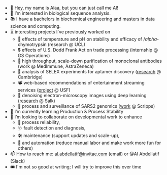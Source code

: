- 👋 Hey, my name is Alaa, but you can just call me Al!
- 👀 I’m interested in biological sequence analysis. 
- 📚 I have a bachelors in biochemical engineering and masters in data science and computing. 
- ⏳ interesting projects I've previously worked on
  - 🔐 effects of temperature and pH on stability and efficacy of $/alpha$-chymotrypsin (research @ UCL)
  - 💲 effects of U.S. Dodd Frank Act on trade processing (internship @ GS Operations)
  - 🤖 high throughput, scale-down purification of monoclonal antibodies (work @ MedImmune, AstraZeneca)
  - 🧬 analysis of SELEX experiments for aptamer discovery ([research](https://github.com/AlaaALatif/SELEX_Sim_v0.1) @ Cambridge)
  - 📽️ web-based recommendations of entertainment streaming services ([project](https://github.com/AlaaALatif/StreamHopperPublic) @ USF)
  - 🔬 denoising electron-microscopy images using deep learning ([research](https://www.nature.com/articles/s41592-021-01080-z) @ Salk)
  - 🧬 process and surveillance of SARS2 genomics ([work](https://outbreak.info/) @ Scripps)
- 🌱 I’m currently learning Production & Process Stability 
- 💞️ I’m looking to collaborate on developmental work to enhance 
  - 💪 process reliability, 
  - 🩺 fault detection and diagnosis, 
  - 🛠️ maintenance (support updates and scale-up), 
  - 🦾 and automation (reduce manual labor and make work more fun for others)
- 📫 How to reach me: al.abdellatif@invitae.com (email) or @Al Abdellatif (Slack)
- 🎟 I'm not so good at writing; I will try to improve this over time

<!---
Al-6054/Al-6054 is a ✨ special ✨ repository because its `README.md` (this file) appears on your GitHub profile.
You can click the Preview link to take a look at your changes.
--->
